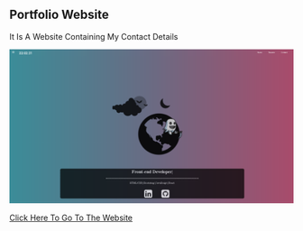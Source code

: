 ## Portfolio Website 

It Is A Website Containing My Contact Details


![Project Photo](https://github.com/ArildoMagno/websiteportf/blob/master/webportif.png)

[Click Here To Go To The Website](https://polar-island-93157.herokuapp.com/)
